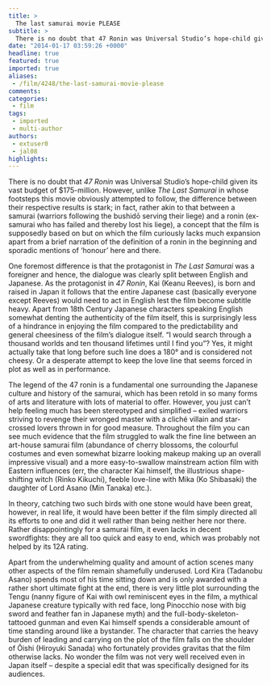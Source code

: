 ```yaml
---
title: >
  The last samurai movie PLEASE
subtitle: >
  There is no doubt that 47 Ronin was Universal Studio’s hope-child given its vast budget of $175-million. However, unlike The Last Samurai in whose footsteps this movie obviously attempted to follow, the difference between their respective results is stark; in fact, rather akin to that between a ...
date: "2014-01-17 03:59:26 +0000"
headline: true
featured: true
imported: true
aliases:
 - /film/4248/the-last-samurai-movie-please
comments:
categories:
 - film
tags:
 - imported
 - multi-author
authors:
 - extuser0
 - jal08
highlights:
---
```


There is no doubt that _47 Ronin_ was Universal Studio’s hope-child given its vast budget of $175-million. However, unlike _The Last Samurai_ in whose footsteps this movie obviously attempted to follow, the difference between their respective results is stark; in fact, rather akin to that between a samurai (warriors following the bushidō serving their liege) and a ronin (ex-samurai who has failed and thereby lost his liege), a concept that the film is supposedly based on but on which the film curiously lacks much expansion apart from a brief narration of the definition of a ronin in the beginning and sporadic mentions of ‘honour’ here and there.

One foremost difference is that the protagonist in _The Last Samurai_ was a foreigner and hence, the dialogue was clearly split between English and Japanese. As the protagonist in _47 Ronin_, Kai (Keanu Reeves), is born and raised in Japan it follows that the entire Japanese cast (basically everyone except Reeves) would need to act in English lest the film become subtitle heavy. Apart from 18th Century Japanese characters speaking English somewhat denting the authenticity of the film itself, this is surprisingly less of a hindrance in enjoying the film compared to the predictability and general cheesiness of the film’s dialogue itself. “I would search through a thousand worlds and ten thousand lifetimes until I find you”? Yes, it might actually take that long before such line does a 180° and is considered not cheesy. Or a desperate attempt to keep the love line that seems forced in plot as well as in performance.

The legend of the 47 ronin is a fundamental one surrounding the Japanese culture and history of the samurai, which has been retold in so many forms of arts and literature with lots of material to offer. However, you just can’t help feeling much has been stereotyped and simplified – exiled warriors striving to revenge their wronged master with a cliché villain and star-crossed lovers thrown in for good measure. Throughout the film you can see much evidence that the film struggled to walk the fine line between an art-house samurai film (abundance of cherry blossoms, the colourful costumes and even somewhat bizarre looking makeup making up an overall impressive visual) and a more easy-to-swallow mainstream action film with Eastern influences (err, the character Kai himself, the illustrious shape-shifting witch (Rinko Kikuchi), feeble love-line with Mika (Ko Shibasaki) the daughter of Lord Asano (Min Tanaka) etc.).

In theory, catching two such birds with one stone would have been great, however, in real life, it would have been better if the film simply directed all its efforts to one and did it well rather than being neither here nor there. Rather disappointingly for a samurai film, it even lacks in decent swordfights: they are all too quick and easy to end, which was probably not helped by its 12A rating.

Apart from the underwhelming quality and amount of action scenes many other aspects of the film remain shamefully underused. Lord Kira (Tadanobu Asano) spends most of his time sitting down and is only awarded with a rather short ultimate fight at the end, there is very little plot surrounding the Tengu (nanny figure of Kai with owl reminiscent eyes in the film, a mythical Japanese creature typically with red face, long Pinocchio nose with big sword and feather fan in Japanese myth) and the full-body-skeleton-tattooed gunman and even Kai himself spends a considerable amount of time standing around like a bystander. The character that carries the heavy burden of leading and carrying on the plot of the film falls on the shoulder of Ôishi (Hiroyuki Sanada) who fortunately provides gravitas that the film otherwise lacks. No wonder the film was not very well received even in Japan itself – despite a special edit that was specifically designed for its audiences.
